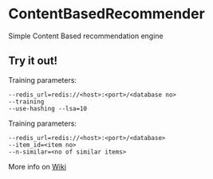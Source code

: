 # ContentBasedRecommender
Simple Content Based recommendation engine

## Try it out!

Training parameters:
```
--redis_url=redis://<host>:<port>/<database no>
--training 
--use-hashing --lsa=10
```

Training parameters:
```
--redis_url=redis://<host>:<port>/<database>
--item_id=<item no>
--n-similar=<no of similar items>
```

More info on [Wiki](https://github.com/jacekrozwadowski/ContentBasedRecommender/wiki)